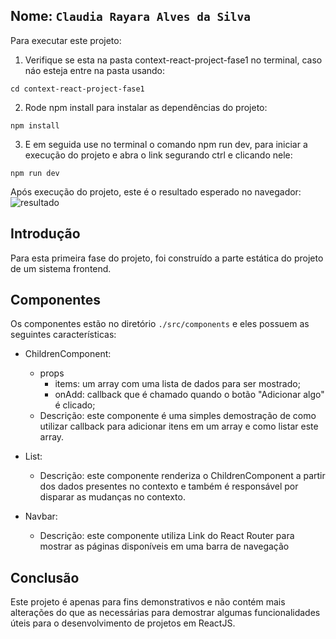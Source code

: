 ## Nome: `Claudia Rayara Alves da Silva`

Para executar este projeto:

1. Verifique se esta na pasta context-react-project-fase1 no terminal, caso náo esteja entre na pasta usando:
```
cd context-react-project-fase1
```

2. Rode npm install para instalar as dependências do projeto:
```
npm install
```

3. E em seguida use no terminal o comando npm run dev, para iniciar a execução do projeto e abra o link segurando ctrl e clicando nele:
```
npm run dev
```

Após execução do projeto, este é o resultado esperado no navegador:
![resultado](https://github.com/user-attachments/assets/abdd24df-fa1b-416d-95d6-0a9eed5f0715)


## Introdução
Para esta primeira fase do projeto, foi construído a parte estática do projeto de um sistema frontend.

## Componentes
Os componentes estão no diretório `./src/components` e eles possuem as seguintes características:
- ChildrenComponent:
  - props
    - items: um array com uma lista de dados para ser mostrado;
    - onAdd: callback que é chamado quando o botão "Adicionar algo" é clicado;
  - Descrição: este componente é uma simples demostração de como utilizar callback para adicionar itens em um array e como listar este array.

- List:
  - Descrição: este componente renderiza o ChildrenComponent a partir dos dados presentes no contexto e também é responsável por disparar as mudanças no contexto.

- Navbar:
  - Descrição: este componente utiliza Link do React Router para mostrar as páginas disponíveis em uma barra de navegação

## Conclusão
Este projeto é apenas para fins demonstrativos e não contém mais alterações do que as necessárias para demostrar algumas funcionalidades úteis para o desenvolvimento de projetos em ReactJS.
